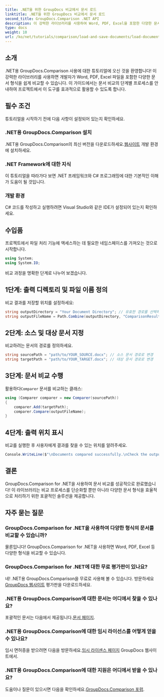 ```yaml
---
title: .NET을 위한 GroupDocs 비교에서 문서 로드
linktitle: .NET을 위한 GroupDocs 비교에서 문서 로드
second_title: GroupDocs.Comparison .NET API
description: 이 강력한 라이브러리를 사용하여 Word, PDF, Excel을 포함한 다양한 문서 형식을 원활하게 비교하는 방법을 알아보세요. 모든 레벨의 개발자에게 완벽한 이 단계별 튜토리얼.
type: docs
weight: 10
url: /ko/net/tutorials/comparison/load-and-save-documents/load-documents/
---
```

## 소개

.NET용 GroupDocs.Comparison 사용에 대한 튜토리얼에 오신 것을 환영합니다! 이 강력한 라이브러리를 사용하면 개발자가 Word, PDF, Excel 파일을 포함한 다양한 문서 형식을 쉽게 비교할 수 있습니다. 이 가이드에서는 문서 비교의 단계별 프로세스를 안내하여 프로젝트에서 이 도구를 효과적으로 활용할 수 있도록 합니다.

## 필수 조건

튜토리얼을 시작하기 전에 다음 사항이 설정되어 있는지 확인하세요.

### .NET용 GroupDocs.Comparison 설치
 .NET용 GroupDocs.Comparison의 최신 버전을 다운로드하세요.[웹사이트](https://releases.groupdocs.com/comparison/net/) 개발 환경에 설치하세요.

### .NET Framework에 대한 지식
이 튜토리얼을 따라가다 보면 .NET 프레임워크와 C# 프로그래밍에 대한 기본적인 이해가 도움이 될 것입니다.

### 개발 환경
C# 코드를 작성하고 실행하려면 Visual Studio와 같은 IDE가 설정되어 있는지 확인하세요.

## 수입품

프로젝트에서 파일 처리 기능에 액세스하는 데 필요한 네임스페이스를 가져오는 것으로 시작합니다.

```csharp
using System;
using System.IO;
```

비교 과정을 명확한 단계로 나누어 보겠습니다.

## 1단계: 출력 디렉토리 및 파일 이름 정의

비교 결과를 저장할 위치를 설정하세요:

```csharp
string outputDirectory = "Your Document Directory"; // 유효한 경로를 선택하세요
string outputFileName = Path.Combine(outputDirectory, "ComparisonResult.docx");
```

## 2단계: 소스 및 대상 문서 지정

비교하려는 문서의 경로를 정의하세요.

```csharp
string sourcePath = "path/to/YOUR_SOURCE.docx"; // 소스 문서 경로로 변경
string targetPath = "path/to/YOUR_TARGET.docx"; // 대상 문서 경로로 변경
```

## 3단계: 문서 비교 수행

 활용하다`Comparer` 문서를 비교하는 클래스:

```csharp
using (Comparer comparer = new Comparer(sourcePath))
{
    comparer.Add(targetPath);
    comparer.Compare(outputFileName);
}
```

## 4단계: 출력 위치 표시

비교를 실행한 후 사용자에게 결과를 찾을 수 있는 위치를 알려주세요.

```csharp
Console.WriteLine($"\nDocuments compared successfully.\nCheck the output in: {outputDirectory}");
```

## 결론

GroupDocs.Comparison for .NET을 사용하여 문서 비교를 성공적으로 완료했습니다! 이 라이브러리는 비교 프로세스를 단순화할 뿐만 아니라 다양한 문서 형식을 효율적으로 처리하기 위한 포괄적인 솔루션을 제공합니다.

## 자주 묻는 질문

### GroupDocs.Comparison for .NET을 사용하여 다양한 형식의 문서를 비교할 수 있습니까?
물론입니다! GroupDocs.Comparison for .NET을 사용하면 Word, PDF, Excel 등 다양한 형식을 비교할 수 있습니다.

### GroupDocs.Comparison for .NET에 대한 무료 평가판이 있나요?
 네! .NET용 GroupDocs.Comparison을 무료로 사용해 볼 수 있습니다. 방문하세요[GroupDocs 웹사이트](https://releases.groupdocs.com/) 평가판을 다운로드하세요.

### .NET용 GroupDocs.Comparison에 대한 문서는 어디에서 찾을 수 있나요?
 포괄적인 문서는 다음에서 제공됩니다.[문서 페이지](https://reference.groupdocs.com/comparison/net/).

### .NET용 GroupDocs.Comparison에 대한 임시 라이선스를 어떻게 얻을 수 있나요?
 임시 면허증을 받으려면 다음을 방문하세요.[임시 라이센스 페이지](https://purchase.groupdocs.com/temporary-license/) GroupDocs 웹사이트에서.

### .NET용 GroupDocs.Comparison에 대한 지원은 어디에서 받을 수 있나요?
 도움이나 질문이 있으시면 다음을 확인하세요.[GroupDocs.Comparison 포럼](https://forum.groupdocs.com/c/comparison/12).